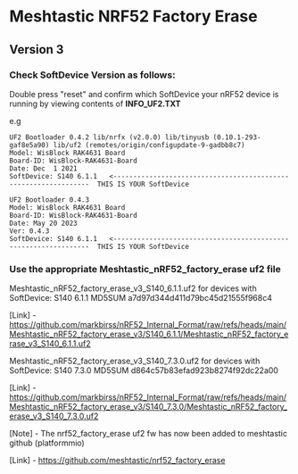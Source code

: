 # Meshtastic NRF52 Factory Erase
## Version 3

### Check SoftDevice Version as follows:
Double press "reset" and confirm which SoftDevice your nRF52 device is running by viewing contents of **INFO_UF2.TXT**

e.g
````
UF2 Bootloader 0.4.2 lib/nrfx (v2.0.0) lib/tinyusb (0.10.1-293-gaf8e5a90) lib/uf2 (remotes/origin/configupdate-9-gadbb8c7)
Model: WisBlock RAK4631 Board
Board-ID: WisBlock-RAK4631-Board
Date: Dec  1 2021
SoftDevice: S140 6.1.1   <----------------------------------------------------------------  THIS IS YOUR SoftDevice

UF2 Bootloader 0.4.3
Model: WisBlock RAK4631 Board
Board-ID: WisBlock-RAK4631-Board
Date: May 20 2023
Ver: 0.4.3
SoftDevice: S140 6.1.1   <----------------------------------------------------------------  THIS IS YOUR SoftDevice
````

### Use the appropriate Meshtastic_nRF52_factory_erase uf2 file

Meshtastic_nRF52_factory_erase_v3_S140_6.1.1.uf2 for devices with SoftDevice: S140 6.1.1 MD5SUM a7d97d344d411d79bc45d21555f968c4

[Link] - https://github.com/markbirss/nRF52_Internal_Format/raw/refs/heads/main/Meshtastic_nRF52_factory_erase_v3/S140_6.1.1/Meshtastic_nRF52_factory_erase_v3_S140_6.1.1.uf2

Meshtastic_nRF52_factory_erase_v3_S140_7.3.0.uf2 for devices with SoftDevice: S140 7.3.0 MD5SUM d864c57b83efad923b8274f92dc22a00

[Link] - https://github.com/markbirss/nRF52_Internal_Format/raw/refs/heads/main/Meshtastic_nRF52_factory_erase_v3/S140_7.3.0/Meshtastic_nRF52_factory_erase_v3_S140_7.3.0.uf2

[Note] -  The nrf52_factory_erase uf2 fw has now been added to meshtastic github (platformmio)

[Link] - https://github.com/meshtastic/nrf52_factory_erase

